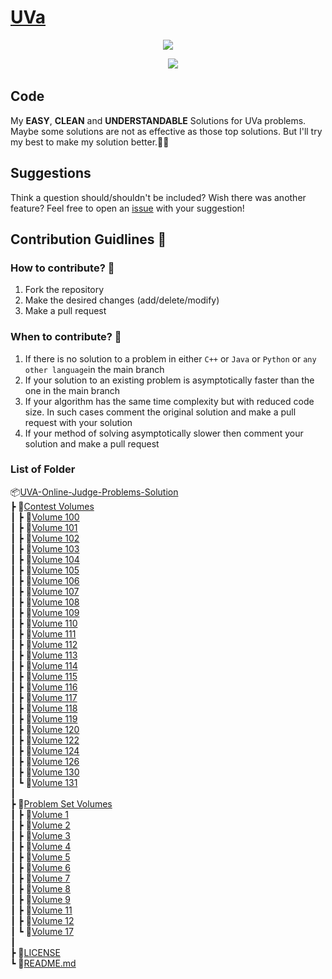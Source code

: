 # [UVa](https://onlinejudge.org/)

<p align="center">
  <img src="https://uhunt.onlinejudge.org/images/uva.png">
</p>

<p align="center">
    <img src="https://img.shields.io/badge/update-weekly-green.svg"alt="">
<!--   <img src="https://badgen.net/badgesize/normal/amio/emoji.json/master/emoji-compact.json" alt=""> -->
<!--   <img src="https://img.shields.io/badge/progress-1835%20%2F%201835-ff69b4.svg"alt=""> -->
<!--   <img src="https://badgen.net/github/watchers/micromatch/micromatch" alt=""> -->
  <img src="https://img.shields.io/badge/language-black.svg" alt="">
  <img src="https://badgen.net/badge/Code/C++/blue?icon=https://simpleicons.org/icons/cplusplus.svg&labelColor=cyan&label" alt ="">
  <img src="https://badgen.net/badge/Code/Java/blue?icon=https://simpleicons.org/icons/java.svg&labelColor=cyan&label" alt="">  
  <img src="https://badgen.net/badge/Code/Python/blue?icon=https://simpleicons.org/icons/python.svg&labelColor=cyan&label">
</p>

## Code

My **EASY**, **CLEAN** and **UNDERSTANDABLE** Solutions for UVa problems. Maybe some solutions are not as effective as those top solutions. But I'll try my best to make my solution better.🙂🙂


## Suggestions

Think a question should/shouldn't be included? Wish there was another feature?
Feel free to open an [issue](https://github.com/Md-Shamim-Ahmmed/UVA-Online-Judge-Problems-Solution/issues) with your suggestion!

## Contribution Guidlines :page_with_curl:
### How to contribute? :eyes:
1. Fork the repository
2. Make the desired changes (add/delete/modify)
3. Make a pull request

### When to contribute? :eyes:
1. If there is no solution to a problem in either `C++` or `Java` or `Python` or `any other language`in the main branch
2. If your solution to an existing problem is asymptotically faster than the one in the main branch
3. If your algorithm has the same time complexity but with reduced code size. In such cases comment the original solution and make a pull request with your solution
4. If your method of solving asymptotically slower then comment your solution and make a pull request

### List of Folder
📦[UVA-Online-Judge-Problems-Solution](https://github.com/Md-Shamim-Ahmmed/UVA-Online-Judge-Problems-Solution)<br>
 ┣ 📂[Contest Volumes](https://github.com/Md-Shamim-Ahmmed/UVA-Online-Judge-Problems-Solution/tree/master/Contest%20Volumes)<br>
 ┃ ┣ 📂[Volume 100](https://github.com/Md-Shamim-Ahmmed/UVA-Online-Judge-Problems-Solution/tree/master/Contest%20Volumes/Volume%20100) <br>
 ┃ ┣ 📂[Volume 101](https://github.com/Md-Shamim-Ahmmed/UVA-Online-Judge-Problems-Solution/tree/master/Contest%20Volumes/Volume%20101)<br>
 ┃ ┣ 📂[Volume 102](https://github.com/Md-Shamim-Ahmmed/UVA-Online-Judge-Problems-Solution/tree/master/Contest%20Volumes/Volume%20102)<br>
 ┃ ┣ 📂[Volume 103](https://github.com/Md-Shamim-Ahmmed/UVA-Online-Judge-Problems-Solution/tree/master/Contest%20Volumes/Volume%20103)<br>
 ┃ ┣ 📂[Volume 104](https://github.com/Md-Shamim-Ahmmed/UVA-Online-Judge-Problems-Solution/tree/master/Contest%20Volumes/Volume%20104)<br>
 ┃ ┣ 📂[Volume 105](https://github.com/Md-Shamim-Ahmmed/UVA-Online-Judge-Problems-Solution/tree/master/Contest%20Volumes/Volume%20105)<br>
 ┃ ┣ 📂[Volume 106](https://github.com/Md-Shamim-Ahmmed/UVA-Online-Judge-Problems-Solution/tree/master/Contest%20Volumes/Volume%20106)<br>
 ┃ ┣ 📂[Volume 107](https://github.com/Md-Shamim-Ahmmed/UVA-Online-Judge-Problems-Solution/tree/master/Contest%20Volumes/Volume%20107)<br>
 ┃ ┣ 📂[Volume 108](https://github.com/Md-Shamim-Ahmmed/UVA-Online-Judge-Problems-Solution/tree/master/Contest%20Volumes/Volume%20108)<br>
 ┃ ┣ 📂[Volume 109](https://github.com/Md-Shamim-Ahmmed/UVA-Online-Judge-Problems-Solution/tree/master/Contest%20Volumes/Volume%20109)<br>
 ┃ ┣ 📂[Volume 110](https://github.com/Md-Shamim-Ahmmed/UVA-Online-Judge-Problems-Solution/tree/master/Contest%20Volumes/Volume%20110)<br>
 ┃ ┣ 📂[Volume 111](https://github.com/Md-Shamim-Ahmmed/UVA-Online-Judge-Problems-Solution/tree/master/Contest%20Volumes/Volume%20111)<br>
 ┃ ┣ 📂[Volume 112](https://github.com/Md-Shamim-Ahmmed/UVA-Online-Judge-Problems-Solution/tree/master/Contest%20Volumes/Volume%20112)<br>
 ┃ ┣ 📂[Volume 113](https://github.com/Md-Shamim-Ahmmed/UVA-Online-Judge-Problems-Solution/tree/master/Contest%20Volumes/Volume%20113)<br>
 ┃ ┣ 📂[Volume 114](https://github.com/Md-Shamim-Ahmmed/UVA-Online-Judge-Problems-Solution/tree/master/Contest%20Volumes/Volume%20114)<br>
 ┃ ┣ 📂[Volume 115](https://github.com/Md-Shamim-Ahmmed/UVA-Online-Judge-Problems-Solution/tree/master/Contest%20Volumes/Volume%20115)<br>
 ┃ ┣ 📂[Volume 116](https://github.com/Md-Shamim-Ahmmed/UVA-Online-Judge-Problems-Solution/tree/master/Contest%20Volumes/Volume%20116)<br>
 ┃ ┣ 📂[Volume 117](https://github.com/Md-Shamim-Ahmmed/UVA-Online-Judge-Problems-Solution/tree/master/Contest%20Volumes/Volume%20117)<br>
 ┃ ┣ 📂[Volume 118](https://github.com/Md-Shamim-Ahmmed/UVA-Online-Judge-Problems-Solution/tree/master/Contest%20Volumes/Volume%20118)<br>
 ┃ ┣ 📂[Volume 119](https://github.com/Md-Shamim-Ahmmed/UVA-Online-Judge-Problems-Solution/tree/master/Contest%20Volumes/Volume%20119)<br>
 ┃ ┣ 📂[Volume 120](https://github.com/Md-Shamim-Ahmmed/UVA-Online-Judge-Problems-Solution/tree/master/Contest%20Volumes/Volume%20120)<br>
 ┃ ┣ 📂[Volume 122](https://github.com/Md-Shamim-Ahmmed/UVA-Online-Judge-Problems-Solution/tree/master/Contest%20Volumes/Volume%20122)<br>
 ┃ ┣ 📂[Volume 124](https://github.com/Md-Shamim-Ahmmed/UVA-Online-Judge-Problems-Solution/tree/master/Contest%20Volumes/Volume%20124)<br>
 ┃ ┣ 📂[Volume 126](https://github.com/Md-Shamim-Ahmmed/UVA-Online-Judge-Problems-Solution/tree/master/Contest%20Volumes/Volume%20126)<br>
 ┃ ┣ 📂[Volume 130](https://github.com/Md-Shamim-Ahmmed/UVA-Online-Judge-Problems-Solution/tree/master/Contest%20Volumes/Volume%20130)<br>
 ┃ ┗ 📂[Volume 131](https://github.com/Md-Shamim-Ahmmed/UVA-Online-Judge-Problems-Solution/tree/master/Contest%20Volumes/Volume%20131)<br>
 ┃ <br>
 ┣ 📂[Problem Set Volumes](https://github.com/Md-Shamim-Ahmmed/UVA-Online-Judge-Problems-Solution/tree/master/Problem%20Set%20Volumes)<br>
 ┃ ┣ 📂[Volume 1](https://github.com/Md-Shamim-Ahmmed/UVA-Online-Judge-Problems-Solution/tree/master/Problem%20Set%20Volumes/Volume%201)<br>
 ┃ ┣ 📂[Volume 2](https://github.com/Md-Shamim-Ahmmed/UVA-Online-Judge-Problems-Solution/tree/master/Problem%20Set%20Volumes/Volume%202)<br>
 ┃ ┣ 📂[Volume 3](https://github.com/Md-Shamim-Ahmmed/UVA-Online-Judge-Problems-Solution/tree/master/Problem%20Set%20Volumes/Volume%203)<br>
 ┃ ┣ 📂[Volume 4](https://github.com/Md-Shamim-Ahmmed/UVA-Online-Judge-Problems-Solution/tree/master/Problem%20Set%20Volumes/Volume%204)<br>
 ┃ ┣ 📂[Volume 5](https://github.com/Md-Shamim-Ahmmed/UVA-Online-Judge-Problems-Solution/tree/master/Problem%20Set%20Volumes/Volume%205)<br>
 ┃ ┣ 📂[Volume 6](https://github.com/Md-Shamim-Ahmmed/UVA-Online-Judge-Problems-Solution/tree/master/Problem%20Set%20Volumes/Volume%206)<br>
 ┃ ┣ 📂[Volume 7](https://github.com/Md-Shamim-Ahmmed/UVA-Online-Judge-Problems-Solution/tree/master/Problem%20Set%20Volumes/Volume%207)<br>
 ┃ ┣ 📂[Volume 8](https://github.com/Md-Shamim-Ahmmed/UVA-Online-Judge-Problems-Solution/tree/master/Problem%20Set%20Volumes/Volume%208)<br>
 ┃ ┣ 📂[Volume 9](https://github.com/Md-Shamim-Ahmmed/UVA-Online-Judge-Problems-Solution/tree/master/Problem%20Set%20Volumes/Volume%209)<br>
 ┃ ┣ 📂[Volume 11](https://github.com/Md-Shamim-Ahmmed/UVA-Online-Judge-Problems-Solution/tree/master/Problem%20Set%20Volumes/Volume%2011)<br>
 ┃ ┣ 📂[Volume 12](https://github.com/Md-Shamim-Ahmmed/UVA-Online-Judge-Problems-Solution/tree/master/Problem%20Set%20Volumes/Volume%2012)<br>
 ┃ ┗ 📂[Volume 17](https://github.com/Md-Shamim-Ahmmed/UVA-Online-Judge-Problems-Solution/tree/master/Problem%20Set%20Volumes/Volume%2017)<br>
 ┃ <br>
 ┣ 📜[LICENSE](https://github.com/Md-Shamim-Ahmmed/UVA-Online-Judge-Problems-Solution/blob/master/LICENSE)<br>
 ┗ 📜[README.md](https://github.com/Md-Shamim-Ahmmed/UVA-Online-Judge-Problems-Solution/blob/master/README.md)<br>
